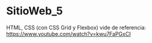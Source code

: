 # SitioWeb_5
HTML, CSS (con CSS Grid y Flexbox)
vide de referencia: https://www.youtube.com/watch?v=kwu7FaPGxCI
